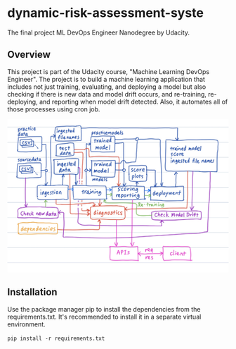 # dynamic-risk-assessment-syste
The final project ML DevOps Engineer Nanodegree by Udacity.  

## Overview
This project is part of the Udacity course, "Machine Learning DevOps Engineer". The project is to build a machine learning application that includes not just training, evaluating, and deploying a model but also checking if there is new data and model drift occurs, and re-training, re-deploying, and reporting when model drift detected. Also, it automates all of those processes using cron job. 
  
<img src='/images/risk_assess_overview.jpg' width=800>
  
  
## Installation
Use the package manager pip to install the dependencies from the requirements.txt. It's recommended to install it in a separate virtual environment. 

```pip install -r requirements.txt```


